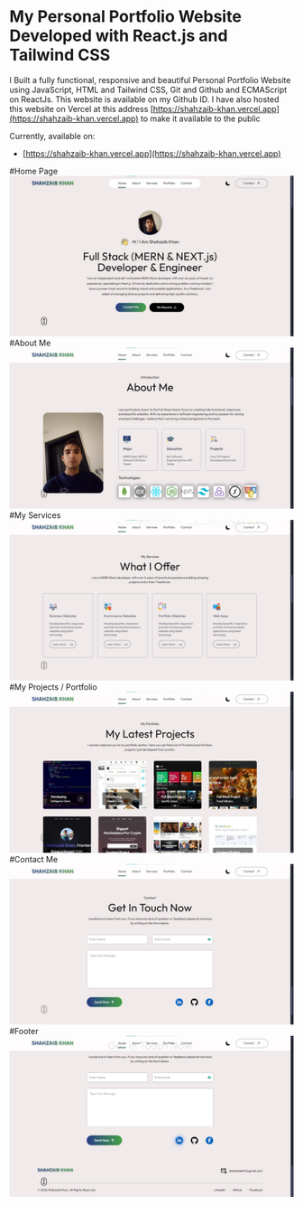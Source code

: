 # My Personal Portfolio Website Developed with React.js and Tailwind CSS

I Built a fully functional, responsive and beautiful Personal Portfolio Website using JavaScript, HTML and Tailwind CSS, Git and 
Github and ECMAScript on ReactJs. This website is available on my Github ID. I have also hosted 
this website on Vercel at this address [https://shahzaib-khan.vercel.app](https://shahzaib-khan.vercel.app) to make it 
available to the public

Currently, available on:

- [https://shahzaib-khan.vercel.app](https://shahzaib-khan.vercel.app)

#Home Page
![HOME PAGE](src/assets/p1.jpg)
#About Me 
![HOME PAGE](src/assets/p2.jpg)
#My Services
![HOME PAGE](src/assets/p3.jpg)
#My Projects / Portfolio
![HOME PAGE](src/assets/p4.jpg)
#Contact Me
![HOME PAGE](src/assets/p5.jpg)
#Footer
![HOME PAGE](src/assets/p6.jpg)
